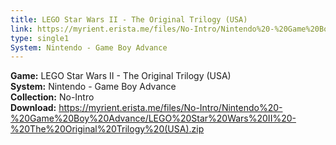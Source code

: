 ```yaml
---
title: LEGO Star Wars II - The Original Trilogy (USA)
link: https://myrient.erista.me/files/No-Intro/Nintendo%20-%20Game%20Boy%20Advance/LEGO%20Star%20Wars%20II%20-%20The%20Original%20Trilogy%20(USA).zip
type: single1
System: Nintendo - Game Boy Advance
---
```

<b>Game:</b> LEGO Star Wars II - The Original Trilogy (USA)<br>
<b>System:</b> Nintendo - Game Boy Advance<br>
<b>Collection:</b> No-Intro<br>
<b>Download:</b> https://myrient.erista.me/files/No-Intro/Nintendo%20-%20Game%20Boy%20Advance/LEGO%20Star%20Wars%20II%20-%20The%20Original%20Trilogy%20(USA).zip